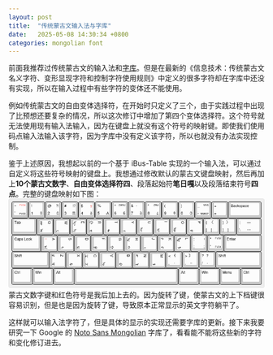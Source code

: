 ```yaml
---
layout: post
title:  "传统蒙古文输入法与字库"
date:   2025-05-08 14:30:34 +0800
categories: mongolian font
---
```


前面我推荐过传统蒙古文的输入法和[字库](/mongolian/keyboard/2025/05/07/hudum-mongolian-keyboard.html)。但是在最新的《信息技术：传统蒙古文名义字符、变形显现字符和控制字符使用规则》中定义的很多字符却在字库中还没有实现，所以在输入过程中有些字符的变体还不能使用。

例如传统蒙古文的自由变体选择符，在开始时只定义了三个，由于实践过程中出现了比预想还要复杂的情况，所以这次修订中增加了第四个变体选择符。这个符号就无法使用现有输入法输入，因为在键盘上就没有这个符号的映射键。即使我们使用码点输入法输入该字符，因为字库中没有定义该字符，所以也就没有办法实现控制。

鉴于上述原因，我想起以前的一个基于 iBus-Table 实现的一个输入法，可以通过自定义将这些符号映射的键盘上。我想通过修改默认的蒙古文键盘映射，然后再加上**10个蒙古文数字**、**自由变体选择符四**、段落起始符**笔日嘎**以及段落结束符号**四点**。完整的键盘映射如下图：![新键盘映射图](/assets/images/keyboard-layout.png) 蒙古文数字键和红色符号是我后加上去的。因为旋转了键，使蒙古文的上下档键很容易识别，但是也是因为旋转了键，导致原本正常显示的英文字符躺平了。

这样就可以输入法字符了，但是具体的显示的实现还需要字库的更新。接下来我要研究一下 Google 的 [Noto Sans Mongolian](https://notofonts.github.io/mongolian/) 字库了，看看能不能将这些新的字符和变化修订进去。
